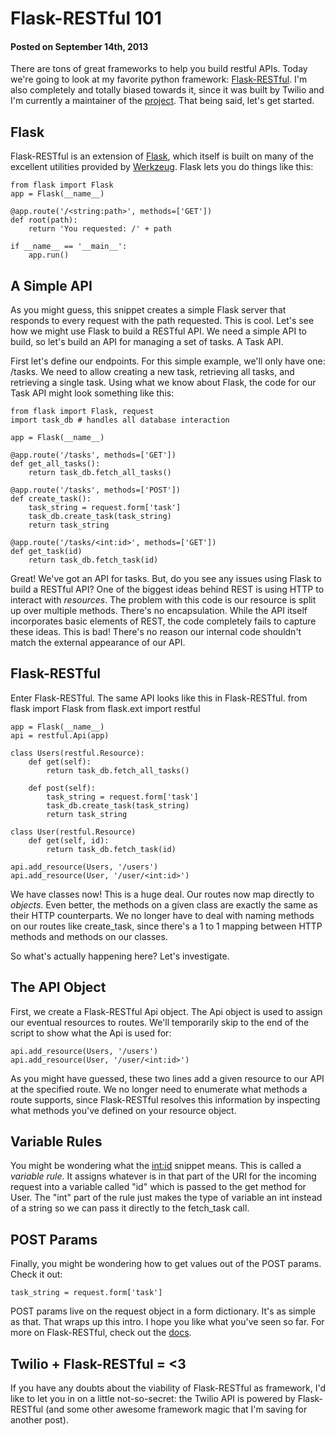 # Flask-RESTful 101
#### Posted on September 14th, 2013

There are tons of great frameworks to help you build restful APIs. Today we're going to look at my favorite python framework: [Flask-RESTful][flask-restful-home]. I'm also completely and totally biased towards it, since it was built by Twilio and I'm currently a maintainer of the [project][flask-restful-github]. That being said, let's get started.

## Flask
Flask-RESTful is an extension of [Flask][flask-home], which itself is built on many of the excellent utilities provided by [Werkzeug][werkzeug-home]. Flask lets you do things like this:

    from flask import Flask
    app = Flask(__name__)

    @app.route('/<string:path>', methods=['GET'])
    def root(path):
        return 'You requested: /' + path

    if __name__ == '__main__':
        app.run()

## A Simple API
As you might guess, this snippet creates a simple Flask server that responds to every request with the path requested. This is cool. Let's see how we might use Flask to build a RESTful API. We need a simple API to build, so let's build an API for managing a set of tasks. A Task API.

First let's define our endpoints. For this simple example, we'll only have one: <span class="inline-code">/tasks</span>. We need to allow creating a new task, retrieving all tasks, and retrieving a single task. Using what we know about Flask, the code for our Task API might look something like this:

    from flask import Flask, request
    import task_db # handles all database interaction

    app = Flask(__name__)

    @app.route('/tasks', methods=['GET'])
    def get_all_tasks():
        return task_db.fetch_all_tasks()

    @app.route('/tasks', methods=['POST'])
    def create_task():
        task_string = request.form['task']
        task_db.create_task(task_string)
        return task_string

    @app.route('/tasks/<int:id>', methods=['GET'])
    def get_task(id)
        return task_db.fetch_task(id)

Great! We've got an API for tasks. But, do you see any issues using Flask to build a RESTful API? One of the biggest ideas behind REST is using HTTP to interact with *resources*. The problem with this code is our resource is split up over multiple methods. There's no encapsulation. While the API itself incorporates basic elements of REST, the code completely fails to capture these ideas. This is bad! There's no reason our internal code shouldn't match the external appearance of our API.

## Flask-RESTful

Enter Flask-RESTful. The same API looks like this in Flask-RESTful.
from flask import Flask
from flask.ext import restful

    app = Flask(__name__)
    api = restful.Api(app)

    class Users(restful.Resource):
        def get(self):
            return task_db.fetch_all_tasks()

        def post(self):
            task_string = request.form['task']
            task_db.create_task(task_string)
            return task_string

    class User(restful.Resource)
        def get(self, id):
            return task_db.fetch_task(id)

    api.add_resource(Users, '/users')
    api.add_resource(User, '/user/<int:id>')

We have classes now! This is a huge deal. Our routes now map directly to *objects*. Even better, the methods on a given class are exactly the same as their HTTP counterparts. We no longer have to deal with naming methods on our routes like <span class="inline-code">create_task</span>, since there's a 1 to 1 mapping between HTTP methods and methods on our classes.

So what's actually happening here? Let's investigate.

## The API Object

First, we create a Flask-RESTful <span class="inline-code">Api</span> object. The <span class="inline-code">Api</span> object is used to assign our eventual resources to routes. We'll temporarily skip to the end of the script to show what the <span class="inline-code">Api</span> is used for:

    api.add_resource(Users, '/users')
    api.add_resource(User, '/user/<int:id>')

As you might have guessed, these two lines add a given resource to our API at the specified route. We no longer need to enumerate what methods a route supports, since Flask-RESTful resolves this information by inspecting what methods you've defined on your resource object.

## Variable Rules

You might be wondering what the <span class="inline-code"><int:id></span> snippet means. This is called a *variable rule*. It assigns whatever is in that part of the URI for the incoming request into a variable called "id" which is passed to the get method for User. The "int" part of the rule just makes the type of variable an int instead of a string so we can pass it directly to the <span class="inline-code">fetch_task</span> call.

## POST Params

Finally, you might be wondering how to get values out of the POST params. Check it out:

    task_string = request.form['task']

POST params live on the <span class="inline-code">request</span> object in a <span class="inline-code">form</span> dictionary. It's as simple as that.
That wraps up this intro. I hope you like what you've seen so far. For more on Flask-RESTful, check out the [docs][flask-docs].

## Twilio + Flask-RESTful = <3
If you have any doubts about the viability of Flask-RESTful as framework, I'd like to let you in on a little not-so-secret: the Twilio API is powered by Flask-RESTful (and some other awesome framework magic that I'm saving for another post).

[flask-restful-github]: https://github.com/twilio/flask-restful
[flask-restful-home]: http://flask-restful.readthedocs.org/en/latest/index.html
[flask-docs]: http://flask-restful.readthedocs.org/en/latest/quickstart.html
[flask-home]: http://flask.pocoo.org/docs/
[werkzeug-home]: http://werkzeug.pocoo.org/
